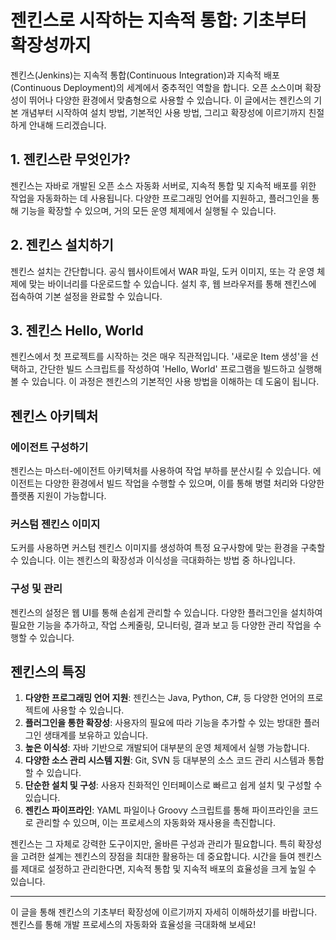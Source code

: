 # 젠킨스로 시작하는 지속적 통합: 기초부터 확장성까지

젠킨스(Jenkins)는 지속적 통합(Continuous Integration)과 지속적 배포(Continuous Deployment)의 세계에서 중추적인 역할을 합니다. 오픈 소스이며 확장성이 뛰어나 다양한 환경에서 맞춤형으로 사용할 수 있습니다. 이 글에서는 젠킨스의 기본 개념부터 시작하여 설치 방법, 기본적인 사용 방법, 그리고 확장성에 이르기까지 친절하게 안내해 드리겠습니다.

## 1. 젠킨스란 무엇인가?

젠킨스는 자바로 개발된 오픈 소스 자동화 서버로, 지속적 통합 및 지속적 배포를 위한 작업을 자동화하는 데 사용됩니다. 다양한 프로그래밍 언어를 지원하고, 플러그인을 통해 기능을 확장할 수 있으며, 거의 모든 운영 체제에서 실행될 수 있습니다.

## 2. 젠킨스 설치하기

젠킨스 설치는 간단합니다. 공식 웹사이트에서 WAR 파일, 도커 이미지, 또는 각 운영 체제에 맞는 바이너리를 다운로드할 수 있습니다. 설치 후, 웹 브라우저를 통해 젠킨스에 접속하여 기본 설정을 완료할 수 있습니다.

## 3. 젠킨스 Hello, World

젠킨스에서 첫 프로젝트를 시작하는 것은 매우 직관적입니다. '새로운 Item 생성'을 선택하고, 간단한 빌드 스크립트를 작성하여 'Hello, World' 프로그램을 빌드하고 실행해 볼 수 있습니다. 이 과정은 젠킨스의 기본적인 사용 방법을 이해하는 데 도움이 됩니다.

## 젠킨스 아키텍처

### 에이전트 구성하기

젠킨스는 마스터-에이전트 아키텍처를 사용하여 작업 부하를 분산시킬 수 있습니다. 에이전트는 다양한 환경에서 빌드 작업을 수행할 수 있으며, 이를 통해 병렬 처리와 다양한 플랫폼 지원이 가능합니다.

### 커스텀 젠킨스 이미지

도커를 사용하면 커스텀 젠킨스 이미지를 생성하여 특정 요구사항에 맞는 환경을 구축할 수 있습니다. 이는 젠킨스의 확장성과 이식성을 극대화하는 방법 중 하나입니다.

### 구성 및 관리

젠킨스의 설정은 웹 UI를 통해 손쉽게 관리할 수 있습니다. 다양한 플러그인을 설치하여 필요한 기능을 추가하고, 작업 스케줄링, 모니터링, 결과 보고 등 다양한 관리 작업을 수행할 수 있습니다.

## 젠킨스의 특징

1. **다양한 프로그래밍 언어 지원**: 젠킨스는 Java, Python, C#, 등 다양한 언어의 프로젝트에 사용할 수 있습니다.
2. **플러그인을 통한 확장성**: 사용자의 필요에 따라 기능을 추가할 수 있는 방대한 플러그인 생태계를 보유하고 있습니다.
3. **높은 이식성**: 자바 기반으로 개발되어 대부분의 운영 체제에서 실행 가능합니다.
4. **다양한 소스 관리 시스템 지원**: Git, SVN 등 대부분의 소스 코드 관리 시스템과 통합할 수 있습니다.
5. **단순한 설치 및 구성**: 사용자 친화적인 인터페이스로 빠르고 쉽게 설치 및 구성할 수 있습니다.
6. **젠킨스 파이프라인**: YAML 파일이나 Groovy 스크립트를 통해 파이프라인을 코드로 관리할 수 있으며, 이는 프로세스의 자동화와 재사용을 촉진합니다.

젠킨스는 그 자체로 강력한 도구이지만, 올바른 구성과 관리가 필요합니다. 특히 확장성을 고려한 설계는 젠킨스의 장점을 최대한 활용하는 데 중요합니다. 시간을 들여 젠킨스를 제대로 설정하고 관리한다면, 지속적 통합 및 지속적 배포의 효율성을 크게 높일 수 있습니다.

---

이 글을 통해 젠킨스의 기초부터 확장성에 이르기까지 자세히 이해하셨기를 바랍니다. 젠킨스를 통해 개발 프로세스의 자동화와 효율성을 극대화해 보세요!
